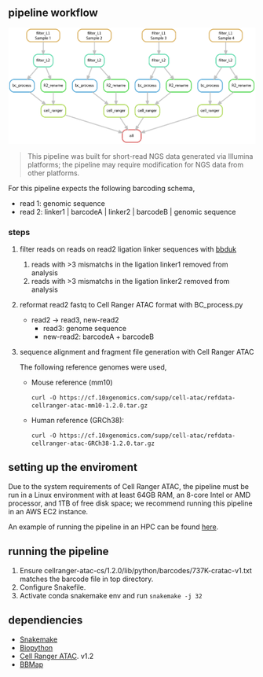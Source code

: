 ## pipeline workflow

![dag](../images/snakemake_dag.png)


> This pipeline was built for short-read NGS data generated via Illumina platforms; the pipeline may require modification for NGS data from other platforms.

For this pipeline expects the following barcoding schema,
- read 1: genomic sequence
- read 2: linker1 | barcodeA | linker2 | barcodeB | genomic sequence

### steps

1. filter reads on reads on read2 ligation linker sequences with [bbduk](https://jgi.doe.gov/data-and-tools/software-tools/bbtools/)
    1. reads with >3 mismatchs in the ligation linker1 removed from analysis
    2. reads with >3 mismatchs in the ligation linker2 removed from analysis

2. reformat read2 fastq to Cell Ranger ATAC format with BC_process.py
    - read2 -> read3, new-read2
        - read3: genome sequence
        - new-read2: barcodeA + barcodeB

3. sequence alignment and fragment file generation with Cell Ranger ATAC
    
    The following reference genomes were used,
    
    - Mouse reference (mm10)
        ```
        curl -O https://cf.10xgenomics.com/supp/cell-atac/refdata-cellranger-atac-mm10-1.2.0.tar.gz
        ```

    - Human reference (GRCh38):
        ```
        curl -O https://cf.10xgenomics.com/supp/cell-atac/refdata-cellranger-atac-GRCh38-1.2.0.tar.gz
        ```
## setting up the enviroment
Due to the system requirements of Cell Ranger ATAC, the pipeline must be run in a Linux environment with at least 64GB RAM, an 8-core Intel or AMD processor, and 1TB of free disk space; we recommend running this pipeline in an AWS EC2 instance.

An example of running the pipeline in an HPC can be found [here](https://github.com/di-0579/Spatial_epigenome-transcriptome_co-sequencing/tree/main/Data_preprocessing/Spatial-ATAC-seq).

## running the pipeline
1. Ensure cellranger-atac-cs/1.2.0/lib/python/barcodes/737K-cratac-v1.txt matches the barcode file in top directory.
2. Configure Snakefile.
3. Activate conda snakemake env and run `snakemake -j 32`

## dependiencies

* [Snakemake](https://snakemake.readthedocs.io/en/stable/index.html)
* [Biopython](https://biopython.org/docs/1.75/api/index.html)
* [Cell Ranger ATAC](https://support.10xgenomics.com/single-cell-atac/software/pipelines/latest/installation). v1.2
* [BBMap](https://jgi.doe.gov/data-and-tools/software-tools/bbtools/)
